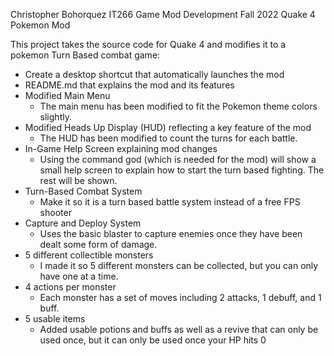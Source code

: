 Christopher Bohorquez IT266 Game Mod Development Fall 2022
Quake 4 Pokemon Mod

This project takes the source code for Quake 4 and modifies it to a pokemon Turn Based combat game:

- Create a desktop shortcut that automatically launches the mod
- README.md that explains the mod and its features
- Modified Main Menu
    - The main menu has been modified to fit the Pokemon theme colors slightly.
- Modified Heads Up Display (HUD) reflecting a key feature of the mod
    - The HUD has been modified to count the turns for each battle. 
- In-Game Help Screen explaining mod changes
  - Using the command god (which is needed for the mod) will show a small help screen to explain how to start the turn based fighting. The rest will be shown.
- Turn-Based Combat System
    - Make it so it is a turn based battle system instead of a free FPS shooter
- Capture and Deploy System
  - Uses the basic blaster to capture enemies once they have been dealt some form of damage.
- 5 different collectible monsters
    - I made it so 5 different monsters can be collected, but you can only have one at a time.
- 4 actions per monster
    - Each monster has a set of moves including 2 attacks, 1 debuff, and 1 buff.
- 5 usable items
    - Added usable potions and buffs as well as a revive that can only be used once, but it can only be used once your HP hits 0
